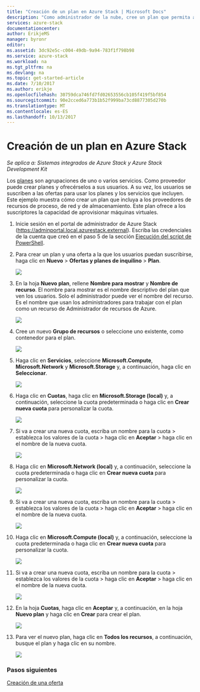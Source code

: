 ```yaml
---
title: "Creación de un plan en Azure Stack | Microsoft Docs"
description: "Como administrador de la nube, cree un plan que permita a los suscriptores aprovisionar máquinas virtuales."
services: azure-stack
documentationcenter: 
author: ErikjeMS
manager: byronr
editor: 
ms.assetid: 3dc92e5c-c004-49db-9a94-783f1f798b98
ms.service: azure-stack
ms.workload: na
ms.tgt_pltfrm: na
ms.devlang: na
ms.topic: get-started-article
ms.date: 7/10/2017
ms.author: erikje
ms.openlocfilehash: 30759dca746fd7fd02653556cb105f419f5bf854
ms.sourcegitcommit: 90e2cced6a773b1b52f999ba73cd8877305d270b
ms.translationtype: MT
ms.contentlocale: es-ES
ms.lasthandoff: 10/13/2017
---
```

# <a name="create-a-plan-in-azure-stack"></a>Creación de un plan en Azure Stack

*Se aplica a: Sistemas integrados de Azure Stack y Azure Stack Development Kit*

Los [planes](azure-stack-key-features.md) son agrupaciones de uno o varios servicios. Como proveedor puede crear planes y ofrecérselos a sus usuarios. A su vez, los usuarios se suscriben a las ofertas para usar los planes y los servicios que incluyen. Este ejemplo muestra cómo crear un plan que incluya a los proveedores de recursos de proceso, de red y de almacenamiento. Este plan ofrece a los suscriptores la capacidad de aprovisionar máquinas virtuales.

1. Inicie sesión en el portal de administrador de Azure Stack (https://adminportal.local.azurestack.external). Escriba las credenciales de la cuenta que creó en el paso 5 de la sección [Ejecución del script de PowerShell](azure-stack-run-powershell-script.md).

2. Para crear un plan y una oferta a la que los usuarios puedan suscribirse, haga clic en **Nuevo** > **Ofertas y planes de inquilino** > **Plan**.

   ![](media/azure-stack-create-plan/image01.png)
3. En la hoja **Nuevo plan**, rellene **Nombre para mostrar** y **Nombre de recurso**. El nombre para mostrar es el nombre descriptivo del plan que ven los usuarios. Solo el administrador puede ver el nombre del recurso. Es el nombre que usan los administradores para trabajar con el plan como un recurso de Administrador de recursos de Azure.

   ![](media/azure-stack-create-plan/image02.png)
4. Cree un nuevo **Grupo de recursos** o seleccione uno existente, como contenedor para el plan.

   ![](media/azure-stack-create-plan/image02a.png)
5. Haga clic en **Servicios**, seleccione **Microsoft.Compute**, **Microsoft.Network** y **Microsoft.Storage** y, a continuación, haga clic en **Seleccionar**.

   ![](media/azure-stack-create-plan/image03.png)
6. Haga clic en **Cuotas**, haga clic en **Microsoft.Storage (local)** y, a continuación, seleccione la cuota predeterminada o haga clic en **Crear nueva cuota** para personalizar la cuota.

   ![](media/azure-stack-create-plan/image04.png)
7. Si va a crear una nueva cuota, escriba un nombre para la cuota > establezca los valores de la cuota > haga clic en **Aceptar** > haga clic en el nombre de la nueva cuota.

   ![](media/azure-stack-create-plan/image06.png)
8. Haga clic en **Microsoft.Network (local)** y, a continuación, seleccione la cuota predeterminada o haga clic en **Crear nueva cuota** para personalizar la cuota.

    ![](media/azure-stack-create-plan/image07.png)
9. Si va a crear una nueva cuota, escriba un nombre para la cuota > establezca los valores de la cuota > haga clic en **Aceptar** > haga clic en el nombre de la nueva cuota.

    ![](media/azure-stack-create-plan/image08.png)
10. Haga clic en **Microsoft.Compute (local)** y, a continuación, seleccione la cuota predeterminada o haga clic en **Crear nueva cuota** para personalizar la cuota.

    ![](media/azure-stack-create-plan/image09.png)
11. Si va a crear una nueva cuota, escriba un nombre para la cuota > establezca los valores de la cuota > haga clic en **Aceptar** > haga clic en el nombre de la nueva cuota.

    ![](media/azure-stack-create-plan/image10.png)
12. En la hoja **Cuotas**, haga clic en **Aceptar** y, a continuación, en la hoja **Nuevo plan** y haga clic en **Crear** para crear el plan.

    ![](media/azure-stack-create-plan/image11.png)
13. Para ver el nuevo plan, haga clic en **Todos los recursos**, a continuación, busque el plan y haga clic en su nombre.

    ![](media/azure-stack-create-plan/image12.png)

### <a name="next-steps"></a>Pasos siguientes
[Creación de una oferta](azure-stack-create-offer.md)
